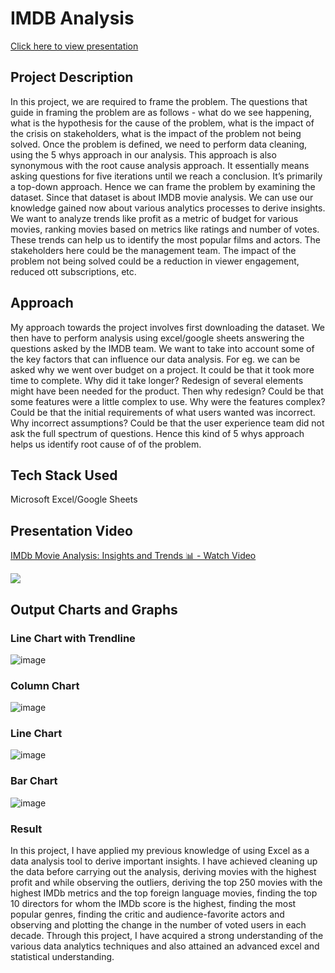 # IMDB Analysis

[Click here to view presentation](https://drive.google.com/file/d/1JeJPJpO7RuOMspJ6XjN2bIfkJaoLtzVu/view?usp=sharing)

## Project Description

In this project, we are required to frame the problem. The questions that guide in framing the problem are as follows - what do
we see happening, what is the hypothesis for the cause of the problem, what is the impact of the crisis on stakeholders,
what is the impact of the problem not being solved. Once the problem is defined, we need to perform data cleaning, using the
5 whys approach in our analysis. This approach is also synonymous with the root cause analysis approach. It essentially
means asking questions for five iterations until we reach a conclusion. It’s primarily a top-down approach.
Hence we can frame the problem by examining the dataset. Since that dataset is about IMDB movie analysis. We can use our
knowledge gained now about various analytics processes to derive insights. We want to analyze trends like profit as a metric
of budget for various movies, ranking movies based on metrics like ratings and number of votes. These trends can help us to
identify the most popular films and actors. The stakeholders here could be the management team. The impact of the problem
not being solved could be a reduction in viewer engagement, reduced ott subscriptions, etc.

## Approach

My approach towards the project involves first downloading the dataset. We then have to perform
analysis using excel/google sheets answering the questions asked by the IMDB team. We want to take
into account some of the key factors that can influence our data analysis. For eg. we can be asked why we
went over budget on a project. It could be that it took more time to complete. Why did it take longer?
Redesign of several elements might have been needed for the product. Then why redesign? Could be that
some features were a little complex to use. Why were the features complex? Could be that the initial
requirements of what users wanted was incorrect. Why incorrect assumptions? Could be that the user
experience team did not ask the full spectrum of questions. Hence this kind of 5 whys approach helps us
identify root cause of of the problem.

## Tech Stack Used

Microsoft Excel/Google Sheets

## Presentation Video

<div>
    <a href="https://www.loom.com/share/67c8a1df8fd24c7aa7a964239995a7f5">
      <p>IMDb Movie Analysis: Insights and Trends 📊 - Watch Video</p>
    </a>
    <a href="https://www.loom.com/share/67c8a1df8fd24c7aa7a964239995a7f5">
      <img style="max-width:500px;" src="https://cdn.loom.com/sessions/thumbnails/67c8a1df8fd24c7aa7a964239995a7f5-with-play.gif">
    </a>
</div>

## Output Charts and Graphs

### Line Chart with Trendline
![image](https://github.com/nalindas9/sql-mysql/assets/44141068/107e3009-d7a3-4f36-a5a6-69dbc7dbcf85)

### Column Chart
![image](https://github.com/nalindas9/sql-mysql/assets/44141068/454623f1-af38-49c0-92d2-983a59a5adcb)

### Line Chart
![image](https://github.com/nalindas9/sql-mysql/assets/44141068/cd2f2885-65bb-4a29-91c0-38bb8e8151e2)

### Bar Chart
![image](https://github.com/nalindas9/sql-mysql/assets/44141068/720ad1ba-cc0a-486d-8e82-6cf154434366)

### Result
In this project, I have applied my previous knowledge of using Excel as a data analysis tool to derive
important insights. I have achieved cleaning up the data before carrying out the analysis, deriving movies
with the highest profit and while observing the outliers, deriving the top 250 movies with the highest
IMDb metrics and the top foreign language movies, finding the top 10 directors for whom the IMDb score
is the highest, finding the most popular genres, finding the critic and audience-favorite actors and
observing and plotting the change in the number of voted users in each decade. Through this project, I have
acquired a strong understanding of the various data analytics techniques and also attained an advanced
excel and statistical understanding.
